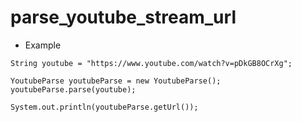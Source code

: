 parse_youtube_stream_url
========================

* Example

```
String youtube = "https://www.youtube.com/watch?v=pDkGB8OCrXg";

YoutubeParse youtubeParse = new YoutubeParse();
youtubeParse.parse(youtube);
        
System.out.println(youtubeParse.getUrl());
```
